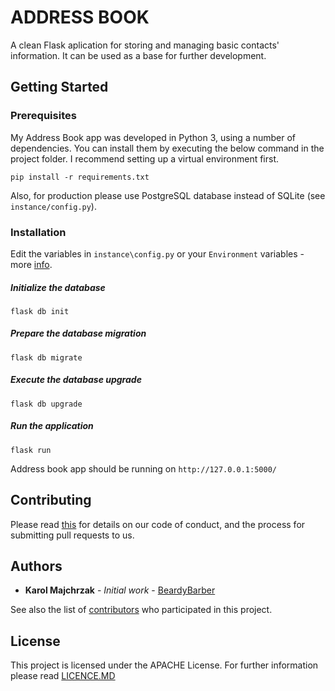 # ADDRESS BOOK

A clean Flask aplication for storing and managing basic contacts' information. It can be used as a base for further development. 

## Getting Started



### Prerequisites

My Address Book app was developed in Python 3, using a number of dependencies. You can install them by executing the below command in the project folder. I recommend setting up a virtual environment first.

```
pip install -r requirements.txt
```

Also, for production please use PostgreSQL database instead of SQLite (see `instance/config.py`).

### Installation

Edit the variables in `instance\config.py` or your `Environment` variables - more [info](https://flask.palletsprojects.com/en/1.1.x/config/#configuring-from-environment-variables).

##### Initialize the database

```
flask db init
```

##### Prepare the database migration

```
flask db migrate
```


##### Execute the database upgrade
```
flask db upgrade
```

##### Run the application

```
flask run
```

Address book app should be running on `http://127.0.0.1:5000/`


## Contributing

Please read [this](https://www.contributor-covenant.org/version/1/4/code-of-conduct) for details on our code of conduct, and the process for submitting pull requests to us.


## Authors

* **Karol Majchrzak** - *Initial work* - [BeardyBarber](https://github.com/BeardyBarber)

See also the list of [contributors](https://github.com/BeardyBarber/AddressBook/contributors) who participated in this project.

## License

This project is licensed under the APACHE License. For further information please read [LICENCE.MD](https://github.com/BeardyBarber/AddressBook/blob/master/LICENSE) 
